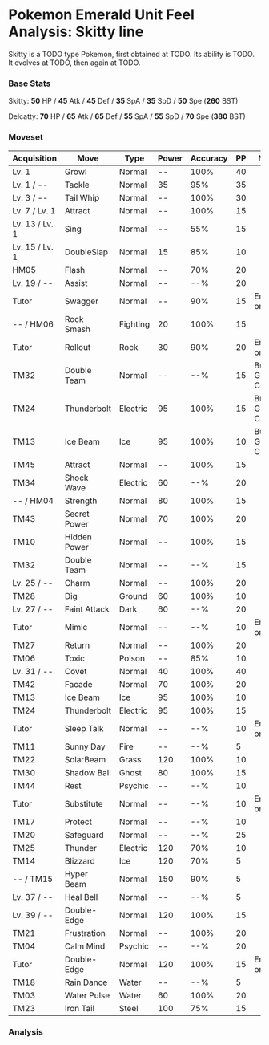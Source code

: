 # Pokemon Emerald Unit Feel Analysis: Skitty line

Skitty is a TODO type Pokemon, first obtained at TODO. Its ability is TODO. It evolves at TODO, then again at TODO.

### Base Stats

Skitty: **50** HP / **45** Atk / **45** Def / **35** SpA / **35** SpD / **50** Spe (**260** BST)

Delcatty: **70** HP / **65** Atk / **65** Def / **55** SpA / **55** SpD / **70** Spe (**380** BST)

### Moveset

|Acquisition   |Move        |Type    |Power|Accuracy|PP |Notes                    |
|---           |---         |---     |---  |---     |---|---                      |
|Lv. 1         |Growl       |Normal  |--   |100%    |40 |                         |
|Lv. 1 / --    |Tackle      |Normal  |35   |95%     |35 |                         |
|Lv. 3 / --    |Tail Whip   |Normal  |--   |100%    |30 |                         |
|Lv. 7 / Lv. 1 |Attract     |Normal  |--   |100%    |15 |                         |
|Lv. 13 / Lv. 1|Sing        |Normal  |--   |55%     |15 |                         |
|Lv. 15 / Lv. 1|DoubleSlap  |Normal  |15   |85%     |10 |                         |
|HM05          |Flash       |Normal  |--   |70%     |20 |                         |
|Lv. 19 / --   |Assist      |Normal  |--   |--%     |20 |                         |
|Tutor         |Swagger     |Normal  |--   |90%     |15 |Emerald only             |
|-- / HM06     |Rock Smash  |Fighting|20   |100%    |15 |                         |
|Tutor         |Rollout     |Rock    |30   |90%     |20 |Emerald only             |
|TM32          |Double Team |Normal  |--   |--%     |15 |Buy at Game Corner       |
|TM24          |Thunderbolt |Electric|95   |100%    |15 |Buy at Game Corner       |
|TM13          |Ice Beam    |Ice     |95   |100%    |10 |Buy at Game Corner       |
|TM45          |Attract     |Normal  |--   |100%    |15 |                         |
|TM34          |Shock Wave  |Electric|60   |--%     |20 |                         |
|-- / HM04     |Strength    |Normal  |80   |100%    |15 |                         |
|TM43          |Secret Power|Normal  |70   |100%    |20 |                         |
|TM10          |Hidden Power|Normal  |--   |100%    |15 |                         |
|TM32          |Double Team |Normal  |--   |--%     |15 |                         |
|Lv. 25 / --   |Charm       |Normal  |--   |100%    |20 |                         |
|TM28          |Dig         |Ground  |60   |100%    |10 |                         |
|Lv. 27 / --   |Faint Attack|Dark    |60   |--%     |20 |                         |
|Tutor         |Mimic       |Normal  |--   |--%     |10 |Emerald only             |
|TM27          |Return      |Normal  |--   |100%    |20 |                         |
|TM06          |Toxic       |Poison  |--   |85%     |10 |                         |
|Lv. 31 / --   |Covet       |Normal  |40   |100%    |40 |                         |
|TM42          |Facade      |Normal  |70   |100%    |20 |                         |
|TM13          |Ice Beam    |Ice     |95   |100%    |10 |                         |
|TM24          |Thunderbolt |Electric|95   |100%    |15 |                         |
|Tutor         |Sleep Talk  |Normal  |--   |--%     |10 |Emerald only             |
|TM11          |Sunny Day   |Fire    |--   |--%     |5  |                         |
|TM22          |SolarBeam   |Grass   |120  |100%    |10 |                         |
|TM30          |Shadow Ball |Ghost   |80   |100%    |15 |                         |
|TM44          |Rest        |Psychic |--   |--%     |10 |                         |
|Tutor         |Substitute  |Normal  |--   |--%     |10 |Emerald only             |
|TM17          |Protect     |Normal  |--   |--%     |10 |                         |
|TM20          |Safeguard   |Normal  |--   |--%     |25 |                         |
|TM25          |Thunder     |Electric|120  |70%     |10 |                         |
|TM14          |Blizzard    |Ice     |120  |70%     |5  |                         |
|-- / TM15     |Hyper Beam  |Normal  |150  |90%     |5  |                         |
|Lv. 37 / --   |Heal Bell   |Normal  |--   |--%     |5  |                         |
|Lv. 39 / --   |Double-Edge |Normal  |120  |100%    |15 |                         |
|TM21          |Frustration |Normal  |--   |100%    |20 |                         |
|TM04          |Calm Mind   |Psychic |--   |--%     |20 |                         |
|Tutor         |Double-Edge |Normal  |120  |100%    |15 |Emerald only             |
|TM18          |Rain Dance  |Water   |--   |--%     |5  |                         |
|TM03          |Water Pulse |Water   |60   |100%    |20 |                         |
|TM23          |Iron Tail   |Steel   |100  |75%     |15 |                         |

### Analysis